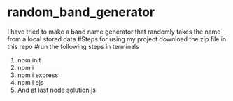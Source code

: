 # random_band_generator
I have tried to make a band name generator that randomly takes the name from a local stored data 
#Steps for using my project
download the zip file in this repo
#run the following steps in terminals
1. npm init
2. npm i
3. npm i express
4. npm i ejs
5. And at last node solution.js
